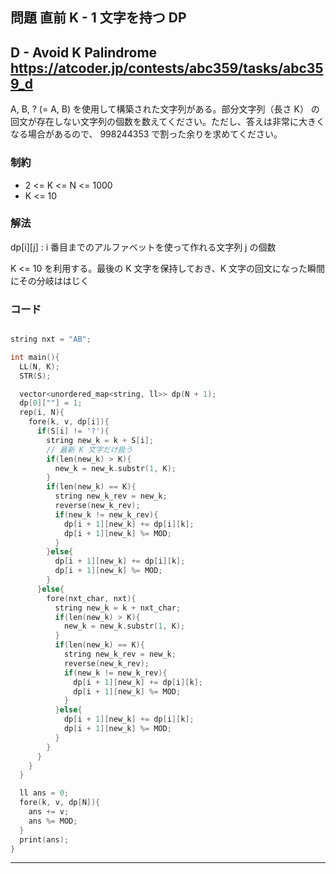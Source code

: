 ## 問題 直前 K - 1 文字を持つ DP
D - Avoid K Palindrome
https://atcoder.jp/contests/abc359/tasks/abc359_d
---

A, B, ? (= A, B) を使用して構築された文字列がある。部分文字列（長さ K） の回文が存在しない文字列の個数を数えてください。ただし、答えは非常に大きくなる場合があるので、
998244353 で割った余りを求めてください。

### 制約
- 2 <= K <= N <= 1000
- K <= 10

### 解法
dp[i][j] : i 番目までのアルファベットを使って作れる文字列 j の個数

K <= 10 を利用する。最後の K 文字を保持しておき、K 文字の回文になった瞬間にその分岐ははじく

### コード
```cpp

string nxt = "AB";

int main(){
  LL(N, K);
  STR(S);

  vector<unordered_map<string, ll>> dp(N + 1);
  dp[0][""] = 1;
  rep(i, N){
    fore(k, v, dp[i]){
      if(S[i] != '?'){
        string new_k = k + S[i];
        // 最新 K 文字だけ扱う
        if(len(new_k) > K){
          new_k = new_k.substr(1, K);
        }
        if(len(new_k) == K){
          string new_k_rev = new_k;
          reverse(new_k_rev);
          if(new_k != new_k_rev){
            dp[i + 1][new_k] += dp[i][k];
            dp[i + 1][new_k] %= MOD;
          }
        }else{
          dp[i + 1][new_k] += dp[i][k];
          dp[i + 1][new_k] %= MOD;
        }
      }else{
        fore(nxt_char, nxt){
          string new_k = k + nxt_char;
          if(len(new_k) > K){
            new_k = new_k.substr(1, K);
          }
          if(len(new_k) == K){
            string new_k_rev = new_k;
            reverse(new_k_rev);
            if(new_k != new_k_rev){
              dp[i + 1][new_k] += dp[i][k];
              dp[i + 1][new_k] %= MOD;
            }
          }else{
            dp[i + 1][new_k] += dp[i][k];
            dp[i + 1][new_k] %= MOD;
          }
        }
      }
    }
  }

  ll ans = 0;
  fore(k, v, dp[N]){
    ans += v;
    ans %= MOD;
  }
  print(ans);
}
```


***